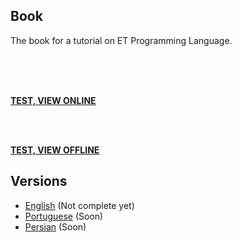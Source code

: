 ## Book

The book for a tutorial on ET Programming Language.

<br>
<br>
<br>

 [**TEST, VIEW ONLINE**](RUNNING-.md)

<br>
<br>

 [**TEST, VIEW OFFLINE**](RUNNING_.md)

## Versions 

- [English](/content/en-us) (Not complete yet)
- [Portuguese](/content/pt-br) (Soon)
- [Persian](/content/fa-ir) (Soon)
